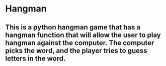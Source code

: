 # Hangman
## This is a python hangman game that has a hangman function that will allow the user to play hangman against the computer. The computer picks the word, and the player tries to guess letters in the word.
